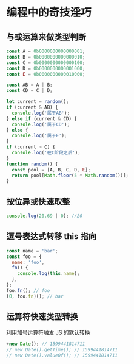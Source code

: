 # 编程中的奇技淫巧

## 与或运算来做类型判断

```javascript
const A = 0b0000000000000001;
const B = 0b0000000000000010;
const C = 0b0000000000000100;
const D = 0b0000000000001000;
const E = 0b0000000000010000;

const AB = A | B;
const CD = C | D;

let current = random();
if (current & AB) {
  console.log('属于AB');
} else if (current & CD) {
  console.log('属于CD');
} else {
  console.log('属于E');
}
if (current > C) {
  console.log('在C阶段之后');
}
function random() {
  const pool = [A, B, C, D, E];
  return pool[Math.floor(5 * Math.random())];
}
```

## 按位异或快速取整

```javascript
console.log(20.69 | 0); //20
```

## 逗号表达式转移 this 指向

```javascript
const name = 'bar';
const foo = {
  name: 'foo',
  fn() {
    console.log(this.name);
  },
};
foo.fn(); // foo
(0, foo.fn)(); // bar
```

## 运算符快速类型转换

利用加号运算符触发 JS 的默认转换

```javascript
+new Date(); // 1599441814711
// new Date().getTime(); // 1599441814711
// new Date().valueOf(); // 1599441814711
```
